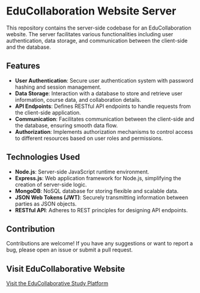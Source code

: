 # EduCollaboration Website Server

This repository contains the server-side codebase for an EduCollaboration website. The server facilitates various functionalities including user authentication, data storage, and communication between the client-side and the database.

## Features

- **User Authentication**: Secure user authentication system with password hashing and session management.
- **Data Storage**: Interaction with a database to store and retrieve user information, course data, and collaboration details.
- **API Endpoints**: Defines RESTful API endpoints to handle requests from the client-side application.
- **Communication**: Facilitates communication between the client-side and the database, ensuring smooth data flow.
- **Authorization**: Implements authorization mechanisms to control access to different resources based on user roles and permissions.

## Technologies Used

- **Node.js**: Server-side JavaScript runtime environment.
- **Express.js**: Web application framework for Node.js, simplifying the creation of server-side logic.
- **MongoDB**: NoSQL database for storing flexible and scalable data.
- **JSON Web Tokens (JWT)**: Securely transmitting information between parties as JSON objects.
- **RESTful API**: Adheres to REST principles for designing API endpoints.

## Contribution

Contributions are welcome! If you have any suggestions or want to report a bug, please open an issue or submit a pull request.

## Visit EduCollaborative Website

[Visit the EduCollaborative Study Platform](https://educollaborate-study.web.app/)
